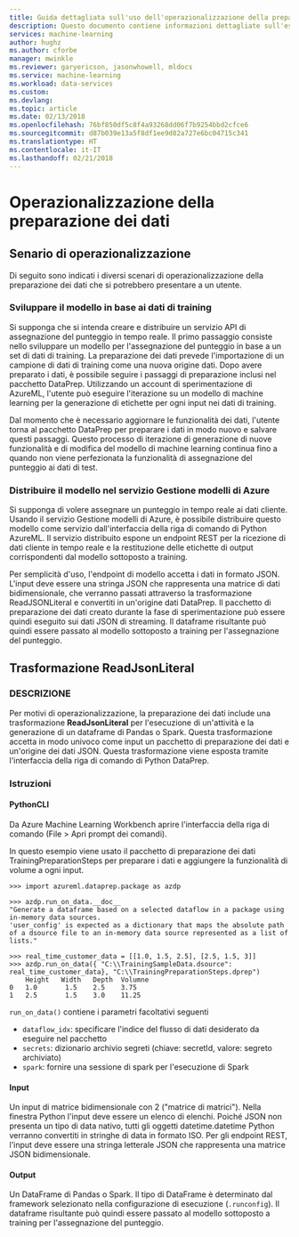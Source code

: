 ```yaml
---
title: Guida dettagliata sull'uso dell'operazionalizzazione della preparazione dei dati di Azure Machine Learning | Microsoft Docs
description: Questo documento contiene informazioni dettagliate sull'esecuzione di origini dati precedentemente progettate e sui i pacchetti di preparazioni dati
services: machine-learning
author: hughz
ms.author: cforbe
manager: mwinkle
ms.reviewer: garyericson, jasonwhowell, mldocs
ms.service: machine-learning
ms.workload: data-services
ms.custom: 
ms.devlang: 
ms.topic: article
ms.date: 02/13/2018
ms.openlocfilehash: 76bf850df5c8f4a93268dd06f7b9254bbd2cfce6
ms.sourcegitcommit: d87b039e13a5f8df1ee9d82a727e6bc04715c341
ms.translationtype: HT
ms.contentlocale: it-IT
ms.lasthandoff: 02/21/2018
---
```

# <a name="data-preparation-operationalization"></a>Operazionalizzazione della preparazione dei dati 

## <a name="operationalization-scenario"></a>Senario di operazionalizzazione

Di seguito sono indicati i diversi scenari di operazionalizzazione della preparazione dei dati che si potrebbero presentare a un utente.

### <a name="develop-your-model-based-on-training-data"></a>Sviluppare il modello in base ai dati di training

Si supponga che si intenda creare e distribuire un servizio API di assegnazione del punteggio in tempo reale. Il primo passaggio consiste nello sviluppare un modello per l'assegnazione del punteggio in base a un set di dati di training. La preparazione dei dati prevede l'importazione di un campione di dati di training come una nuova origine dati. Dopo avere preparato i dati, è possibile seguire i passaggi di preparazione inclusi nel pacchetto DataPrep. Utilizzando un account di sperimentazione di AzureML, l'utente può eseguire l'iterazione su un modello di machine learning per la generazione di etichette per ogni input nei dati di training.

Dal momento che è necessario aggiornare le funzionalità dei dati, l'utente torna al pacchetto DataPrep per preparare i dati in modo nuovo e salvare questi passaggi. Questo processo di iterazione di generazione di nuove funzionalità e di modifica del modello di machine learning continua fino a quando non viene perfezionata la funzionalità di assegnazione del punteggio ai dati di test. 

### <a name="deploy-your-model-to-the-azure-model-management-service"></a>Distribuire il modello nel servizio Gestione modelli di Azure

Si supponga di volere assegnare un punteggio in tempo reale ai dati cliente. Usando il servizio Gestione modelli di Azure, è possibile distribuire questo modello come servizio dall'interfaccia della riga di comando di Python AzureML. Il servizio distribuito espone un endpoint REST per la ricezione di dati cliente in tempo reale e la restituzione delle etichette di output corrispondenti dal modello sottoposto a training.

Per semplicità d'uso, l'endpoint di modello accetta i dati in formato JSON. L'input deve essere una stringa JSON che rappresenta una matrice di dati bidimensionale, che verranno passati attraverso la trasformazione ReadJSONLiteral e convertiti in un'origine dati DataPrep. Il pacchetto di preparazione dei dati creato durante la fase di sperimentazione può essere quindi eseguito sui dati JSON di streaming. Il dataframe risultante può quindi essere passato al modello sottoposto a training per l'assegnazione del punteggio.

## <a name="read-json-literal-transformation"></a>Trasformazione ReadJsonLiteral

### <a name="description"></a>DESCRIZIONE

Per motivi di operazionalizzazione, la preparazione dei dati include una trasformazione **ReadJsonLiteral** per l'esecuzione di un'attività e la generazione di un dataframe di Pandas o Spark. Questa trasformazione accetta in modo univoco come input un pacchetto di preparazione dei dati e un'origine dei dati JSON. Questa trasformazione viene esposta tramite l'interfaccia della riga di comando di Python DataPrep.

### <a name="instructions"></a>Istruzioni

#### <a name="pythoncli"></a>PythonCLI

Da Azure Machine Learning Workbench aprire l'interfaccia della riga di comando (File > Apri prompt dei comandi).

In questo esempio viene usato il pacchetto di preparazione dei dati TrainingPreparationSteps per preparare i dati e aggiungere la funzionalità di volume a ogni input.

```
>>> import azureml.dataprep.package as azdp

>>> azdp.run_on_data.__doc__
"Generate a dataframe based on a selected dataflow in a package using in-memory data sources.
'user_config' is expected as a dictionary that maps the absolute path of a dsource file to an in-memory data source represented as a list of lists."

>>> real_time_customer_data = [[1.0, 1.5, 2.5], [2.5, 1.5, 3]]
>>> azdp.run_on_data({ "C:\\TrainingSampleData.dsource": real_time_customer_data}, "C:\\TrainingPreparationSteps.dprep")
    Height   Width   Depth  Volumne
0   1.0       1.5    2.5    3.75
1   2.5       1.5    3.0    11.25
```

`run_on_data()` contiene i parametri facoltativi seguenti
 - `dataflow_idx`: specificare l'indice del flusso di dati desiderato da eseguire nel pacchetto
 - `secrets`: dizionario archivio segreti (chiave: secretId, valore: segreto archiviato)
 - `spark`: fornire una sessione di spark per l'esecuzione di Spark

#### <a name="input"></a>Input

Un input di matrice bidimensionale con 2 ("matrice di matrici"). Nella finestra Python l'input deve essere un elenco di elenchi. Poiché JSON non presenta un tipo di data nativo, tutti gli oggetti datetime.datetime Python verranno convertiti in stringhe di data in formato ISO. Per gli endpoint REST, l'input deve essere una stringa letterale JSON che rappresenta una matrice JSON bidimensionale.

#### <a name="output"></a>Output

Un DataFrame di Pandas o Spark. Il tipo di DataFrame è determinato dal framework selezionato nella configurazione di esecuzione (`.runconfig`). Il dataframe risultante può quindi essere passato al modello sottoposto a training per l'assegnazione del punteggio.
